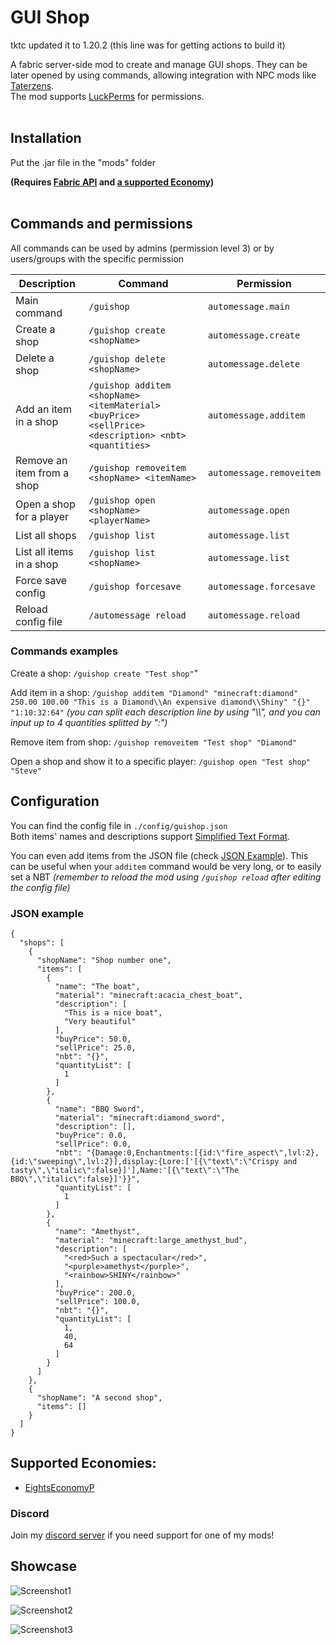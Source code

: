 # GUI Shop

tktc updated it to 1.20.2 (this line was for getting actions to build it)

A fabric server-side mod to create and manage GUI shops.
They can be later opened by using commands, allowing integration with NPC mods like [Taterzens](https://www.curseforge.com/minecraft/mc-mods/taterzens).
<br>The mod supports [LuckPerms](https://www.curseforge.com/minecraft/mc-mods/luckperms) for permissions.
<br><br>
## Installation
Put the .jar file in the "mods" folder

**(Requires [Fabric API](https://www.curseforge.com/minecraft/mc-mods/fabric-api) and [a supported Economy](#supported-economies))**
<br><br>

## Commands and permissions
All commands can be used by admins (permission level 3) or by users/groups with the specific permission


| Description                | Command                                                                                              | Permission               | 
|----------------------------|------------------------------------------------------------------------------------------------------|--------------------------|
| Main command               | `/guishop`                                                                                           | `automessage.main`       |
| Create a shop              | `/guishop create <shopName>`                                                                         | `automessage.create`     |
| Delete a shop              | `/guishop delete <shopName> `                                                                        | `automessage.delete`     |
| Add an item in a shop      | `/guishop additem <shopName> <itemMaterial> <buyPrice> <sellPrice> <description> <nbt> <quantities>` | `automessage.additem`    |
| Remove an item from a shop | `/guishop removeitem <shopName> <itemName>`                                                          | `automessage.removeitem` |
| Open a shop for a player   | `/guishop open <shopName> <playerName>`                                                              | `automessage.open`       |
| List all shops             | `/guishop list`                                                                                      | `automessage.list`       |
| List all items in a shop   | `/guishop list <shopName>`                                                                           | `automessage.list`       |
| Force save config          | `/guishop forcesave`                                                                                 | `automessage.forcesave`  |
| Reload config file         | `/automessage reload`                                                                                | `automessage.reload`     |

### Commands examples
Create a shop: `/guishop create "Test shop"`"

Add item in a shop: `/guishop additem "Diamond" "minecraft:diamond" 250.00 100.00 "This is a Diamond\\An expensive diamond\\Shiny" "{}" "1:10:32:64"` *(you can split each description line by using "\\\\", and you can input up to 4 quantities splitted by ":")*

Remove item from shop: `/guishop removeitem "Test shop" "Diamond"`

Open a shop and show it to a specific player: `/guishop open "Test shop" "Steve"`


## Configuration
You can find the config file in `./config/guishop.json`
<br>Both items' names and descriptions support [Simplified Text Format](https://placeholders.pb4.eu/user/text-format/).

You can even add items from the JSON file (check [JSON Example](#json-example)). This can be useful when your `additem` command would be very long, or to easily set a NBT *(remember to reload the mod using `/guishop reload` after editing the config file)*


### JSON example
```json5
{
  "shops": [
    {
      "shopName": "Shop number one",
      "items": [
        {
          "name": "The boat",
          "material": "minecraft:acacia_chest_boat",
          "description": [
            "This is a nice boat",
            "Very beautiful"
          ],
          "buyPrice": 50.0,
          "sellPrice": 25.0,
          "nbt": "{}",
          "quantityList": [
            1
          ]
        },
        {
          "name": "BBQ Sword",
          "material": "minecraft:diamond_sword",
          "description": [],
          "buyPrice": 0.0,
          "sellPrice": 0.0,
          "nbt": "{Damage:0,Enchantments:[{id:\"fire_aspect\",lvl:2},{id:\"sweeping\",lvl:2}],display:{Lore:['[{\"text\":\"Crispy and tasty\",\"italic\":false}]'],Name:'[{\"text\":\"The BBQ\",\"italic\":false}]'}}",
          "quantityList": [
            1
          ]
        },
        {
          "name": "Amethyst",
          "material": "minecraft:large_amethyst_bud",
          "description": [
            "<red>Such a spectacular</red>",
            "<purple>amethyst</purple>",
            "<rainbow>SHINY</rainbow>"
          ],
          "buyPrice": 200.0,
          "sellPrice": 100.0,
          "nbt": "{}",
          "quantityList": [
            1,
            40,
            64
          ]
        }
      ]
    },
    {
      "shopName": "A second shop",
      "items": []
    }
  ]
}
```

## Supported Economies:
 - [EightsEconomyP](https://legacy.curseforge.com/minecraft/mc-mods/eightseconomyp)

### Discord
Join my [discord server](https://discord.gg/tExFemXyJS) if you need support for one of my mods!

## Showcase
![Screenshot1](https://i.imgur.com/st7C4aP.png)

![Screenshot2](https://i.imgur.com/VPSXq6O.png)

![Screenshot3](https://i.imgur.com/Nce7NzC.png)
